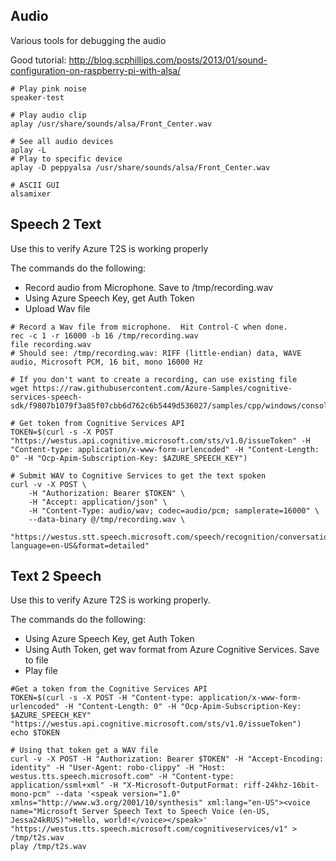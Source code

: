 ## Audio

Various tools for debugging the audio

Good tutorial:  http://blog.scphillips.com/posts/2013/01/sound-configuration-on-raspberry-pi-with-alsa/

```
# Play pink noise
speaker-test

# Play audio clip
aplay /usr/share/sounds/alsa/Front_Center.wav

# See all audio devices
aplay -L
# Play to specific device
aplay -D peppyalsa /usr/share/sounds/alsa/Front_Center.wav

# ASCII GUI 
alsamixer
```

## Speech 2 Text

Use this to verify Azure T2S is working properly

The commands do the following:

* Record audio from Microphone.  Save to /tmp/recording.wav
* Using Azure Speech Key, get Auth Token
* Upload Wav file

```shell
# Record a Wav file from microphone.  Hit Control-C when done.
rec -c 1 -r 16000 -b 16 /tmp/recording.wav
file recording.wav
# Should see: /tmp/recording.wav: RIFF (little-endian) data, WAVE audio, Microsoft PCM, 16 bit, mono 16000 Hz

# If you don't want to create a recording, can use existing file
wget https://raw.githubusercontent.com/Azure-Samples/cognitive-services-speech-sdk/f9807b1079f3a85f07cbb6d762c6b5449d536027/samples/cpp/windows/console/samples/whatstheweatherlike.wav

# Get token from Cognitive Services API
TOKEN=$(curl -s -X POST "https://westus.api.cognitive.microsoft.com/sts/v1.0/issueToken" -H "Content-type: application/x-www-form-urlencoded" -H "Content-Length: 0" -H "Ocp-Apim-Subscription-Key: $AZURE_SPEECH_KEY")

# Submit WAV to Cognitive Services to get the text spoken
curl -v -X POST \
    -H "Authorization: Bearer $TOKEN" \
    -H "Accept: application/json" \
    -H "Content-Type: audio/wav; codec=audio/pcm; samplerate=16000" \
    --data-binary @/tmp/recording.wav \
    "https://westus.stt.speech.microsoft.com/speech/recognition/conversation/cognitiveservices/v1?language=en-US&format=detailed"
```

## Text 2 Speech

Use this to verify Azure T2S is working properly.  

The commands do the following:

* Using Azure Speech Key, get Auth Token
* Using Auth Token, get wav format from Azure Cognitive Services.  Save to file
* Play file

```shell
#Get a token from the Cognitive Services API
TOKEN=$(curl -s -X POST -H "Content-type: application/x-www-form-urlencoded" -H "Content-Length: 0" -H "Ocp-Apim-Subscription-Key: $AZURE_SPEECH_KEY" "https://westus.api.cognitive.microsoft.com/sts/v1.0/issueToken")
echo $TOKEN

# Using that token get a WAV file
curl -v -X POST -H "Authorization: Bearer $TOKEN" -H "Accept-Encoding: identity" -H "User-Agent: robo-clippy" -H "Host: westus.tts.speech.microsoft.com" -H "Content-type: application/ssml+xml" -H "X-Microsoft-OutputFormat: riff-24khz-16bit-mono-pcm" --data '<speak version="1.0" xmlns="http://www.w3.org/2001/10/synthesis" xml:lang="en-US"><voice name="Microsoft Server Speech Text to Speech Voice (en-US, Jessa24kRUS)">Hello, world!</voice></speak>' "https://westus.tts.speech.microsoft.com/cognitiveservices/v1" > /tmp/t2s.wav
play /tmp/t2s.wav
```